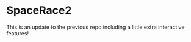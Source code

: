 # SpaceRace2
This is an update to the previous repo including a little extra interactive features! 
